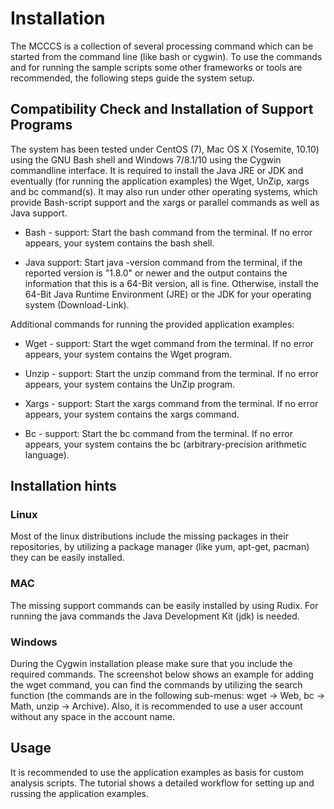 # Installation

The MCCCS is a collection of several processing command which can be started from the command line (like bash or cygwin). To use the commands and for running the sample scripts some other frameworks or tools are recommended, the following steps guide the system setup.

## Compatibility Check and Installation of Support Programs

The system has been tested under CentOS (7), Mac OS X (Yosemite, 10.10) using the GNU Bash shell and Windows 7/8.1/10 using the Cygwin commandline interface. It is required to install the Java JRE or JDK and eventually (for running the application examples) the Wget, UnZip, xargs and bc command(s). It may also run under other operating systems, which provide Bash-script support and the xargs or parallel commands as well as Java support.

* Bash - support: Start the bash command from the terminal. If no error appears, your system contains the bash shell.

* Java support: Start java -version command from the terminal, if the reported version is "1.8.0" or newer and the output contains the information that this is a 64-Bit version, all is fine. Otherwise, install the 64-Bit Java Runtime Environment (JRE) or the JDK for your operating system (Download-Link). 

Additional commands for running the provided application examples:

* Wget - support: Start the wget command from the terminal. If no error appears, your system contains the Wget program.

* Unzip - support: Start the unzip command from the terminal. If no error appears, your system contains the UnZip program.

* Xargs - support: Start the xargs command from the terminal. If no error appears, your system contains the xargs command.

* Bc - support: Start the bc command from the terminal. If no error appears, your system contains the bc (arbitrary-precision arithmetic language). 

## Installation hints
### Linux
Most of the linux distributions include the missing packages in their repositories, by utilizing a package manager (like yum, apt-get, pacman) they can be easily installed.
### MAC
The missing support commands can be easily installed by using Rudix. For running the java commands the Java Development Kit (jdk) is needed.
### Windows
During the Cygwin installation please make sure that you include the required commands. The screenshot below shows an example for adding the wget command, you can find the commands by utilizing the search function (the commands are in the following sub-menus: wget -> Web, bc -> Math, unzip -> Archive). Also, it is recommended to use a user account without any space in the account name.

## Usage

It is recommended to use the application examples as basis for custom analysis scripts. The tutorial shows a detailed workflow for setting up and russing the application examples.

